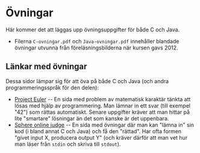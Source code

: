 Övningar
========

Här kommer det att läggas upp övningsuppgifter för både C och
Java.

* Filerna `C-ovningar.pdf` och `Java-ovningar.pdf` innehåller
  blandade övningar utvunna från föreläsningsbilderna när kursen
  gavs 2012.

## Länkar med övningar

Dessa sidor lämpar sig för att öva på både C och Java (och andra
programmeringsspråk för den delen):

* [Project Euler](https://projecteuler.net/) -- En sida med
  problem av matematisk karaktär tänkta att lösas med hjälp av
  programmering. Man lämnar in ett svar (till exempel "42") som 
  rättas automatiskt. Senare uppgifter kräver att man hittar på lite
  "smartare" lösningar än det som kanske är det uppenbara.
* [Sphere online judge](http://www.spoj.com/problems/classical/)
  -- En sida med övningar där man kan "lämna in" sin kod (i bland
  annat C och Java) och få den "rättad". Har ofta formen "givet
  input X, producera output Y" (och kräver därför att man vet hur
  man läser från `stdin` och skriva till `stdout`).
